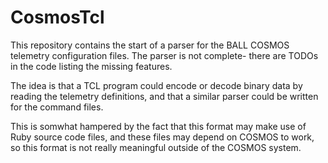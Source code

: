 # CosmosTcl
This repository contains the start of a parser for the BALL COSMOS telemetry configuration
files. The parser is not complete- there are TODOs in the code listing the missing
features.


The idea is that a TCL program could encode or decode binary data by reading the telemetry definitions,
and that a similar parser could be written for the command files.


This is somwhat hampered by the fact that this format may make use of Ruby source code files,
and these files may depend on COSMOS to work, so this format is not really meaningful outside
of the COSMOS system.
